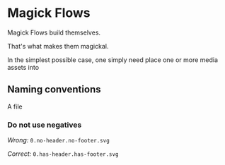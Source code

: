 # Magick Flows

Magick Flows build themselves.

That's what makes them magickal.

In the simplest possible case, one simply need place one or more media assets into 

## Naming conventions


A file 

### Do not use negatives

*Wrong:*
`0.no-header.no-footer.svg`

*Correct:*
`0.has-header.has-footer.svg`


